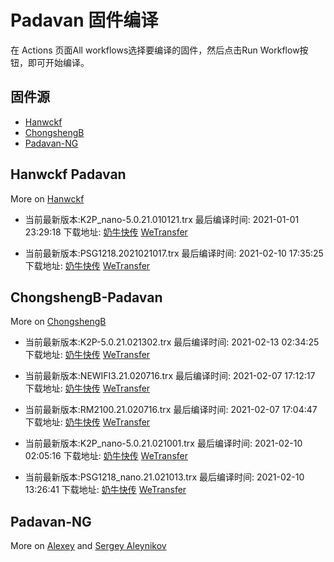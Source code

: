 # Padavan 固件编译
在 Actions 页面All workflows选择要编译的固件，然后点击Run Workflow按钮，即可开始编译。
## 固件源

- [Hanwckf](#Hanwckf-Padavan)
- [ChongshengB](#ChongshengB-Padavan)
- [Padavan-NG](#Padavan-NG)

## Hanwckf Padavan
More on [Hanwckf](https://github.com/hanwckf/rt-n56u/)

* 当前最新版本:K2P_nano-5.0.21.010121.trx  最后编译时间: 2021-01-01 23:29:18  下载地址: [奶牛快传](https://cowtransfer.com/s/4e616461205445)  [WeTransfer](https://we.tl/t-Rv6CUFUIr9)

* 当前最新版本:PSG1218.2021021017.trx  最后编译时间: 2021-02-10 17:35:25  下载地址: [奶牛快传](https://cowtransfer.com/s/3cf7874b128043)  [WeTransfer](https://we.tl/t-izK7OWXhlP)


















## ChongshengB-Padavan
More on [ChongshengB](https://github.com/chongshengB/rt-n56u)



* 当前最新版本:K2P-5.0.21.021302.trx  最后编译时间: 2021-02-13 02:34:25  下载地址: [奶牛快传](https://cowtransfer.com/s/bccea695263243)  [WeTransfer](https://we.tl/t-imMWyQeKzr)

* 当前最新版本:NEWIFI3.21.020716.trx  最后编译时间: 2021-02-07 17:12:17  下载地址: [奶牛快传](https://cowtransfer.com/s/72b7ed3fe11044)  [WeTransfer](https://we.tl/t-lXuJd6eBtY)

* 当前最新版本:RM2100.21.020716.trx  最后编译时间: 2021-02-07 17:04:47  下载地址: [奶牛快传](https://cowtransfer.com/s/19f03b64237b46)  [WeTransfer](https://we.tl/t-gTEsxfLCnr)

* 当前最新版本:K2P_nano-5.0.21.021001.trx  最后编译时间: 2021-02-10 02:05:16  下载地址: [奶牛快传](https://cowtransfer.com/s/e9d11b47439048)  [WeTransfer](https://we.tl/t-LVAcqgYTaI)

* 当前最新版本:PSG1218_nano.21.021013.trx  最后编译时间: 2021-02-10 13:26:41  下载地址: [奶牛快传](https://cowtransfer.com/s/dce96ef77ffd4e)  [WeTransfer](https://we.tl/t-QAX47R0afI)













## Padavan-NG
More on [Alexey](https://gitlab.com/dm38/padavan-ng) and [Sergey Aleynikov](https://github.com/dur-randir/padavan-ng)
